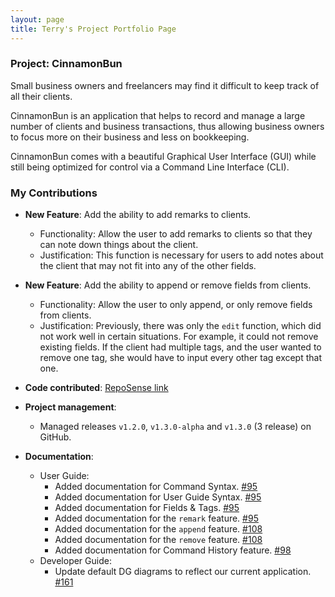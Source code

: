 ```yaml
---
layout: page
title: Terry's Project Portfolio Page
---
```


### Project: CinnamonBun

Small business owners and freelancers may find it difficult to keep track of all their clients.

CinnamonBun is an application that helps to record and manage a large number of clients and business transactions, thus allowing business owners to focus more on their business and less on bookkeeping.

CinnamonBun comes with a beautiful Graphical User Interface (GUI) while still being optimized for control via a Command Line Interface (CLI).

### My Contributions

* **New Feature**: Add the ability to add remarks to clients.
  * Functionality: Allow the user to add remarks to clients so that they can note down things about the client.
  * Justification: This function is necessary for users to add notes about the client that may not fit into any of the other fields.

* **New Feature**: Add the ability to append or remove fields from clients.
    * Functionality: Allow the user to only append, or only remove fields from clients.
    * Justification: Previously, there was only the `edit` function, which did not work well in certain situations. For example, it could not remove existing fields. If the client had multiple tags, and the user wanted to remove one tag, she would have to input every other tag except that one.

* **Code contributed**: [RepoSense link](https://nus-cs2103-ay2122s2.github.io/tp-dashboard/?search=TypeDefinition)

* **Project management**:
    * Managed releases `v1.2.0`, `v1.3.0-alpha` and `v1.3.0` (3 release) on GitHub.

* **Documentation**:
    * User Guide:
        * Added documentation for Command Syntax. [\#95](https://github.com/AY2122S2-CS2103T-W09-2/tp/pull/95)
        * Added documentation for User Guide Syntax. [\#95](https://github.com/AY2122S2-CS2103T-W09-2/tp/pull/95)
        * Added documentation for Fields & Tags. [\#95](https://github.com/AY2122S2-CS2103T-W09-2/tp/pull/95)
        * Added documentation for the `remark` feature. [\#95](https://github.com/AY2122S2-CS2103T-W09-2/tp/pull/95)
        * Added documentation for the `append` feature. [\#108](https://github.com/AY2122S2-CS2103T-W09-2/tp/pull/108)
        * Added documentation for the `remove` feature. [\#108](https://github.com/AY2122S2-CS2103T-W09-2/tp/pull/108)
        * Added documentation for Command History feature. [\#98](https://github.com/AY2122S2-CS2103T-W09-2/tp/pull/98)
    * Developer Guide:
        * Update default DG diagrams to reflect our current application. [\#161](https://github.com/AY2122S2-CS2103T-W09-2/tp/pull/161)
